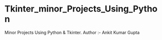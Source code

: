 # Tkinter_minor_Projects_Using_Python
Minor Projects Using Python &amp; Tkinter.
Author :- Ankit Kumar Gupta 
